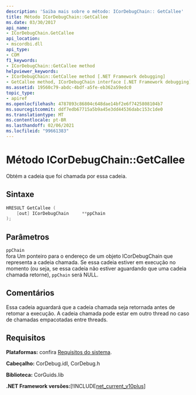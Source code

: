 ```yaml
---
description: 'Saiba mais sobre o método: ICorDebugChain:: GetCallee'
title: Método ICorDebugChain::GetCallee
ms.date: 03/30/2017
api_name:
- ICorDebugChain.GetCallee
api_location:
- mscordbi.dll
api_type:
- COM
f1_keywords:
- ICorDebugChain::GetCallee method
helpviewer_keywords:
- ICorDebugChain::GetCallee method [.NET Framework debugging]
- GetCallee method, ICorDebugChain interface [.NET Framework debugging]
ms.assetid: 19560c79-abdc-4bdf-a5fe-eb362a59edc0
topic_type:
- apiref
ms.openlocfilehash: 4787893c86804c648dae14bf2e6f7425808104b7
ms.sourcegitcommit: ddf7edb67715a5b9a45e3dd44536dabc153c1de0
ms.translationtype: MT
ms.contentlocale: pt-BR
ms.lasthandoff: 02/06/2021
ms.locfileid: "99661383"
---
```

# <a name="icordebugchaingetcallee-method"></a>Método ICorDebugChain::GetCallee

Obtém a cadeia que foi chamada por essa cadeia.  
  
## <a name="syntax"></a>Sintaxe  
  
```cpp  
HRESULT GetCallee (  
    [out] ICorDebugChain     **ppChain  
);  
```  
  
## <a name="parameters"></a>Parâmetros  

 `ppChain`  
 fora Um ponteiro para o endereço de um objeto ICorDebugChain que representa a cadeia chamada. Se essa cadeia estiver em execução no momento (ou seja, se essa cadeia não estiver aguardando que uma cadeia chamada retorne), `ppChain` será NULL.  
  
## <a name="remarks"></a>Comentários  

 Essa cadeia aguardará que a cadeia chamada seja retornada antes de retomar a execução. A cadeia chamada pode estar em outro thread no caso de chamadas empacotadas entre threads.  
  
## <a name="requirements"></a>Requisitos  

 **Plataformas:** confira [Requisitos do sistema](../../get-started/system-requirements.md).  
  
 **Cabeçalho:** CorDebug.idl, CorDebug.h  
  
 **Biblioteca:** CorGuids.lib  
  
 **.NET Framework versões:**[!INCLUDE[net_current_v10plus](../../../../includes/net-current-v10plus-md.md)]
